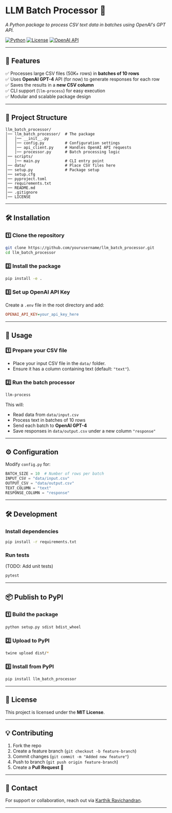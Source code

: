 # **LLM Batch Processor** 🚀  
*A Python package to process CSV text data in batches using OpenAI's GPT API.*

[![Python](https://img.shields.io/badge/Python-3.7%2B-blue.svg)](https://www.python.org/)
[![License](https://img.shields.io/badge/License-MIT-green.svg)](https://opensource.org/licenses/MIT)
[![OpenAI API](https://img.shields.io/badge/OpenAI-GPT--4-orange.svg)](https://platform.openai.com/)

---

## **📌 Features**
✅ Processes large CSV files (50K+ rows) in **batches of 10 rows**  
✅ Uses **OpenAI GPT-4** API (for now) to generate responses for each row  
✅ Saves the results in a **new CSV column**  
✅ CLI support (`llm-process`) for easy execution  
✅ Modular and scalable package design  

---

## **📂 Project Structure**
```
llm_batch_processor/
│── llm_batch_processor/  # The package
│   │── __init__.py
│   │── config.py         # Configuration settings
│   │── api_client.py     # Handles OpenAI API requests
│   │── processor.py      # Batch processing logic
│── scripts/
│   │── main.py           # CLI entry point
│── data/                 # Place CSV files here
│── setup.py              # Package setup
│── setup.cfg
│── pyproject.toml
│── requirements.txt
│── README.md
│── .gitignore
│── LICENSE
```

---

## **🛠 Installation**

### **1️⃣ Clone the repository**
```bash
git clone https://github.com/yourusername/llm_batch_processor.git
cd llm_batch_processor
```

### **2️⃣ Install the package**
```bash
pip install -e .
```

### **3️⃣ Set up OpenAI API Key**  
Create a `.env` file in the root directory and add:
```ini
OPENAI_API_KEY=your_api_key_here
```

---

## **🚀 Usage**

### **1️⃣ Prepare your CSV file**
- Place your input CSV file in the `data/` folder.
- Ensure it has a column containing text (default: `"text"`).

### **2️⃣ Run the batch processor**
```bash
llm-process
```
This will:
- Read data from `data/input.csv`
- Process text in batches of 10 rows
- Send each batch to **OpenAI GPT-4**
- Save responses in `data/output.csv` under a new column `"response"`

---

## **⚙️ Configuration**
Modify `config.py` for:
```python
BATCH_SIZE = 10  # Number of rows per batch
INPUT_CSV = "data/input.csv"
OUTPUT_CSV = "data/output.csv"
TEXT_COLUMN = "text"
RESPONSE_COLUMN = "response"
```

---

## **🛠 Development**
### **Install dependencies**
```bash
pip install -r requirements.txt
```

### **Run tests**
(TODO: Add unit tests)
```bash
pytest
```

---

## **📦 Publish to PyPI**
### **1️⃣ Build the package**
```bash
python setup.py sdist bdist_wheel
```
### **2️⃣ Upload to PyPI**
```bash
twine upload dist/*
```
### **3️⃣ Install from PyPI**
```bash
pip install llm_batch_processor
```

---

## **📜 License**
This project is licensed under the **MIT License**.

---

## **💡 Contributing**
1. Fork the repo
2. Create a feature branch (`git checkout -b feature-branch`)
3. Commit changes (`git commit -m "Added new feature"`)
4. Push to branch (`git push origin feature-branch`)
5. Create a **Pull Request** 🚀

---

## **📧 Contact**
For support or collaboration, reach out via [Karthik Ravichandran](tkgravikarthik@gmail.com).  

---
